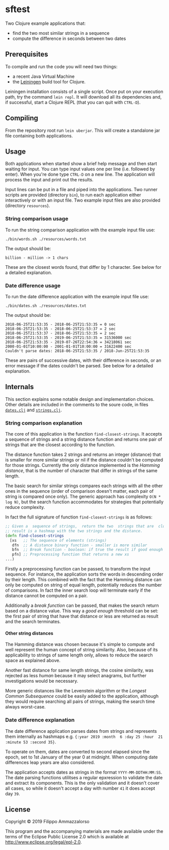 # sftest

Two Clojure example applications that:
- find the two most similar strings in a sequence
- compute the difference in seconds between two dates

## Prerequisites

To compile and run the code you will need two things:
- a recent Java Virtual Machine
- the [Leiningen](https://leiningen.org/) build tool for Clojure.

Leiningen installation consists  of a single script. Once put  on your execution
path, try the command `lein repl`. It will download all its dependencies and, if
successful, start a Clojure REPL (that you can quit with `CTRL-D`).

## Compiling

From the repository  root run `lein uberjar`. This will  create a standalone jar
file containing both applications.

## Usage

Both applications when started show a  brief help message and then start waiting
for  input.   You  can  type  input  values one  per  line  (i.e.   followed  by
enter).  When you're  done type  `CTRL-D` on  a new  line. The  application will
process the input and print out the results.

Input lines  can be put in  a file and  piped into the applications.  Two runner
scripts  are  provided  (directory  `bin`),   to  run  each  application  either
interactively or with  an input file. Two example input  files are also provided
(directory `resources`).

### String comparison usage

To run the string comparison application with the example input file use:

`./bin/words.sh ./resources/words.txt`

The output should be:

`billion - million -> 1 chars`

These are the closest  words found, that differ by 1 character.  See below for a
detailed explanation.

### Date difference usage

To run the date difference application with the example input file use:

`./bin/dates.sh ./resources/dates.txt`

The output should be:

``` text
2018-06-25T21:53:35 - 2018-06-25T21:53:35 = 0 sec
2018-06-25T21:53:35 - 2018-06-25T21:53:37 = 2 sec
2018-06-25T21:53:37 - 2018-06-25T21:53:35 = 2 sec
2018-06-25T21:53:35 - 2019-06-25T21:53:35 = 31536000 sec
2018-06-25T21:53:35 - 2019-07-26T22:54:36 = 34218061 sec
2000-01-01T10:00:00 - 2001-01-01T10:00:00 = 31622400 sec
Couldn't parse dates: 2018-06-25T21:53:35 / 2018-Jun-25T21:53:35
```

These are  pairs of successive  dates, with their  difference in seconds,  or an
error  message  if the  dates  couldn't  be parsed.  See  below  for a  detailed
explanation.

## Internals

This section explains some notable design and implementation choices.  Other
details are included in the comments to the soure code, in files
[`dates.clj`](src/sftest/dates.clj) and
[`strings.clj`](src/sftest/strings.clj).

### String comparison explanation

The core of this application  is the function `find-closest-strings`. It accepts
a sequence  of strings and  a string distance function  and returns one  pair of
strings that are the closest according to the function.

The distance function takes 2 strings  and returns an integer (distance) that is
smaller for more similar strings or nil if the distance couldn't be computed for
those  strings.   Currently  the  only  distance  implemented  is  the  _Hamming
distance_, that is  the number of character  that differ in strings  of the same
length.

The basic  search for similar strings  compares each strings with  all the other
ones in the sequence (order of comparison doesn't matter, each pair of string is
compared once only). The generic approach has complexity `O(N * log N)`, but the
search function accommodates for strategies that potentially reduce complexity.

In fact the full signature of function `find-closest-strings` is as follows:

``` clojure
;; Given a  sequence of strings,  return the two  strings that are  closest. The
;; result is a hashmap with the two strings and the distance.
(defn find-closest-strings
  [xs   ;; The sequence of elements (strings)
   dfn  ;; A distance binary function - smaller is more similar
   bfn  ;; Break function - boolean: if true the result if good enough
   pfn] ;; Preprocessing function that returns a new xs
...)
```

Firstly a preprocessing function can be passed, to transform the input sequence.
For  instance, the  application sorts  the words  in descending  order by  their
length.   This combined  with the  fact that  the Hamming  distance can  only be
computed  on  string  of  equal   length,  potentially  reduces  the  number  of
comparisons. In fact the inner search  loop will terminate early if the distance
cannot be computed on a pair.

Additionally a  _break function_  can be  passed, that  makes the  search return
based on a  distance value. This way  a _good enough_ threshold can  be set: the
first pair of string that have that  distance or less are returned as result and
the search terminates.

#### Other string distances

The  Hamming  distance was  chosen  because  it's  simple  to compute  and  well
represent  the  human  concept  of  string  similarity.  Also,  because  of  its
applicability to strings of same length  only, allows to reduce the search space
as explained above.

Another  fast distance  for  same  length strings,  the  cosine similarity,  was
rejected  as  less   _human_  because  it  may  select   anagrams,  but  further
investigations would be necessary.

More  generic distances  like the  Levenstein algorithm  or the  _Longest Common
Subsequence_  could be  easily added  to  the application,  although they  would
require  searching  all  pairs  of   strings,  making  the  search  time  always
worst-case.

### Date difference explanation

The date  difference application parses  dates from strings and  represents them
internally as hashmaps  e.g. `{:year 2019 :month  6 :day 25 :hour  21 :minute 53
:second 35}`.

To operate on them,  dates are converted to second elapsed  since the epoch, set
to 1st January of  the year 0 at midnight. When  computing date differences leap
years are also considered.

The application  accepts dates as  strings in the  format `YYYY-MM-DDTHH:MM:SS`.
The date parsing  functions utilitses a regular epxression to  validate the date
and extract its components. This is the only validation and it doesn't cover all
cases, so  while it doesn't  accept a  day with number  `41` it does  accept day
`39`.

## License

Copyright © 2019 Filippo Ammazzalorso

This program and the accompanying materials are made available under the
terms of the Eclipse Public License 2.0 which is available at
http://www.eclipse.org/legal/epl-2.0.
